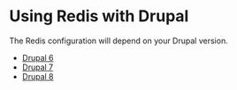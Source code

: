 # Using Redis with Drupal

The Redis configuration will depend on your Drupal version.

- [Drupal 6](redis-drupal-6.html)
- [Drupal 7](redis-drupal-7.html)
- [Drupal 8](redis-drupal-8.html)

